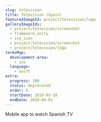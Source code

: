 ```yaml
---
slug: television
title: Television (Spain)
featuredImageId: project/television/logo
galleryImageIds:
  - project/television/screenshot
  - framework_unity
  - ivy_icon
  - project/television/screenshot
  - project/television/logo
termsMap:
  development-area:
    - ios
  language:
    - swift
extra:
  progress: 100
  status: deprecated
  order: 5
  startDate: 2018-03-20
  endDate: 2018-04-01
---
```


Mobile app to watch Spanish TV
